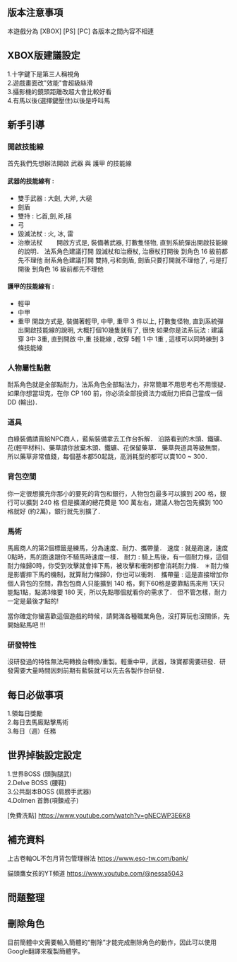 ## 版本注意事項
本遊戲分為
[XBOX]
[PS]
[PC]
各版本之間內容不相連

## XBOX版建議設定
1.十字鍵下是第三人稱視角  
2.遊戲畫面改"效能"會超級絲滑  
3.攝影機的鏡頭距離改超大會比較好看  
4.有馬以後(選擇鍵壓住)以後是呼叫馬  


## 新手引導
### 開啟技能線
首先我們先想辦法開啟 武器 與 護甲 的技能線
#### 武器的技能線有 :
- 雙手武器 : 大劍, 大斧, 大槌
- 劍盾
- 雙持 : 匕首,劍,斧,槌
- 弓
- 毀滅法杖 : 火, 冰, 雷
- 治療法杖　　
開啟方式是, 裝備著武器, 打數隻怪物, 直到系統彈出開啟技能線的說明．
法系角色建議打開 毀滅杖和治療杖, 治療杖打開後 到角色 16 級前都先不理他
耐系角色建議打開 雙持,弓和劍盾, 劍盾只要打開就不理他了, 弓是打開後 到角色 16 級前都先不理他
#### 護甲的技能線有 :
- 輕甲
- 中甲
- 重甲
開啟方式是, 裝備著輕甲, 中甲, 重甲 3 件以上, 打數隻怪物, 直到系統彈出開啟技能線的說明, 大概打個10幾隻就有了, 很快
如果你是法系玩法 : 建議穿 3中 3重, 直到開啟 中,重 技能線 , 改穿 5輕 1 中 1重 , 這樣可以同時練到 3 條技能線

### 人物屬性點數
耐系角色就是全部點耐力，法系角色全部點法力，非常簡單不用思考也不用懷疑．
如果你想當坦克，在你 CP 160 前，你必須全部投資法力或耐力把自己當成一個 DD (輸出)．
### 道具
白綠裝備請賣給NPC商人，藍紫裝備拿去工作台拆解．
沿路看到的木頭、鐵礦、花(輕甲材料)、藥草請你放棄木頭、鐵礦、花保留藥草．
藥草與道具等級無關，所以藥草非常值錢，每個基本都50起跳，高消耗型的都可以賣100 ~ 300．
### 背包空間
你一定很想擴充你那小的要死的背包和銀行，人物包包最多可以擴到 200 格，銀行可以擴到 240 格
但是擴滿的總花費是 100 萬左右，建議人物包包先擴到 100 格就好 (約2萬)，銀行就先別擴了．
### 馬術
馬廄商人的第2個標籤是練馬，分為速度、耐力、攜帶量．
速度 : 就是跑速，速度0點時，馬的跑速跟你不騎馬時速度一樣．
耐力 : 騎上馬後，有一個耐力條，這個耐力條歸0時，你受到攻擊就會摔下馬，被攻擊和衝刺都會消耗耐力條．
＊耐力條是影響摔下馬的機制，就算耐力條歸0，你也可以衝刺．
攜帶量 : 這是直接增加你個人背包的空間，靠包包商人只能擴到 140 格，剩下60格是要靠點馬來用
1天只能點1點，點滿3條要 180 天，所以先點哪個就看你的需求了．
但不管怎樣，耐力一定是最後才點的!

當你確定你蠻喜歡這個遊戲的時候，請開滿各種職業角色，沒打算玩也沒關係，先開始點馬吧 !!!

### 研發特性
沒研發過的特性無法用轉換台轉換/重製。輕重中甲，武器，珠寶都需要研發．研發需要大量時間因刺前期有藍裝就可以先去各製作台研發．



## 每日必做事項
1.領每日獎勵  
2.每日去馬廄點擊馬術  
3.每日（週）任務


## 世界掉裝設定設定
1.世界BOSS (頭胸腿武)  
2.Delve BOSS (腰鞋)  
3.公共副本BOSS (肩膀手武器)  
4.Dolmen 首飾(項鍊戒子)  

[免費洗點]
https://www.youtube.com/watch?v=gNECWP3E6K8

## 補充資料
上古卷軸OL不包月背包管理辦法
https://www.eso-tw.com/bank/

貓頭鷹女孩的YT頻道
https://www.youtube.com/@nessa5043

## 問題整理
## 刪除角色
目前簡體中文需要輸入簡體的“刪除”才能完成刪除角色的動作，因此可以使用Google翻譯來複製簡體字。